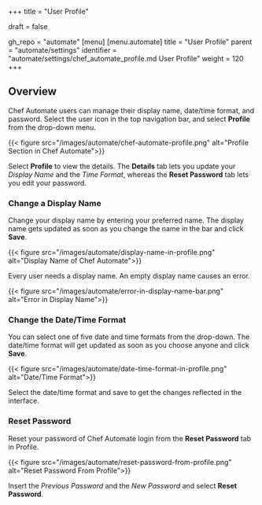 +++
title = "User Profile"

draft = false

gh_repo = "automate"
[menu]
  [menu.automate]
    title = "User Profile"
    parent = "automate/settings"
    identifier = "automate/settings/chef_automate_profile.md User Profile"
    weight = 120
+++

## Overview

Chef Automate users can manage their display name, date/time format, and password. Select the user icon in the top navigation bar, and select **Profile** from the drop-down menu.

{{< figure src="/images/automate/chef-automate-profile.png" alt="Profile Section in Chef Automate">}}

Select **Profile** to view the details. The **Details** tab lets you update your _Display Name_ and the _Time Format_, whereas the **Reset Password** tab lets you edit your password.

### Change a Display Name

Change your display name by entering your preferred name. The display name gets updated as soon as you change the name in the bar and click **Save**.

{{< figure src="/images/automate/display-name-in-profile.png" alt="Display Name of Chef Automate">}}

Every user needs a display name. An empty display name causes an error.

{{< figure src="/images/automate/error-in-display-name-bar.png" alt="Error in Display Name">}}

### Change the Date/Time Format

You can select one of five date and time formats from the drop-down. The date/time format will get updated as soon as you choose anyone and click **Save**.

{{< figure src="/images/automate/date-time-format-in-profile.png" alt="Date/Time Format">}}

Select the date/time format and save to get the changes reflected in the interface.

### Reset Password

Reset your password of Chef Automate login from the **Reset Password** tab in Profile.

{{< figure src="/images/automate/reset-password-from-profile.png" alt="Reset Password From Profile">}}

Insert the _Previous Password_ and the _New Password_ and select **Reset Password**.
